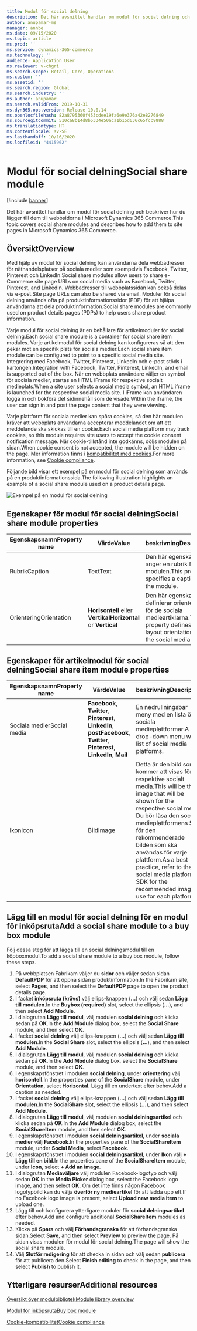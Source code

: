 ```yaml
---
title: Modul för social delning
description: Det här avsnittet handlar om modul för social delning och beskriver hur du lägger till dem till webbsidorna i Microsoft Dynamics 365 Commerce.
author: anupamar-ms
manager: annbe
ms.date: 09/15/2020
ms.topic: article
ms.prod: ''
ms.service: dynamics-365-commerce
ms.technology: ''
audience: Application User
ms.reviewer: v-chgri
ms.search.scope: Retail, Core, Operations
ms.custom: ''
ms.assetid: ''
ms.search.region: Global
ms.search.industry: ''
ms.author: anupamar
ms.search.validFrom: 2019-10-31
ms.dyn365.ops.version: Release 10.0.14
ms.openlocfilehash: 82a8795360f453cdee19fa6e9e376a42e8276849
ms.sourcegitcommit: 510ca8b14d8b5334e50aca1b15d636c65fcc9888
ms.translationtype: HT
ms.contentlocale: sv-SE
ms.lasthandoff: 10/16/2020
ms.locfileid: "4415962"
---
```

# <a name="social-share-module"></a><span data-ttu-id="062b6-103">Modul för social delning</span><span class="sxs-lookup"><span data-stu-id="062b6-103">Social share module</span></span>

[!include [banner](includes/banner.md)]

<span data-ttu-id="062b6-104">Det här avsnittet handlar om modul för social delning och beskriver hur du lägger till dem till webbsidorna i Microsoft Dynamics 365 Commerce.</span><span class="sxs-lookup"><span data-stu-id="062b6-104">This topic covers social share modules and describes how to add them to site pages in Microsoft Dynamics 365 Commerce.</span></span>

## <a name="overview"></a><span data-ttu-id="062b6-105">Översikt</span><span class="sxs-lookup"><span data-stu-id="062b6-105">Overview</span></span>

<span data-ttu-id="062b6-106">Med hjälp av modul för social delning kan användarna dela webbadresser för näthandelsplatser på sociala medier som exempelvis Facebook, Twitter, Pinterest och LinkedIn.</span><span class="sxs-lookup"><span data-stu-id="062b6-106">Social share modules allow users to share e-Commerce site page URLs on social media such as Facebook, Twitter, Pinterest, and LinkedIn.</span></span> <span data-ttu-id="062b6-107">Webbadresser till webbplatssidan kan också delas via e-post.</span><span class="sxs-lookup"><span data-stu-id="062b6-107">Site page URLs can also be shared via email.</span></span> <span data-ttu-id="062b6-108">Moduler för social delning används ofta på produktinformationssidor (PDP) för att hjälpa användarna att dela produktinformation.</span><span class="sxs-lookup"><span data-stu-id="062b6-108">Social share modules are commonly used on product details pages (PDPs) to help users share product information.</span></span>

<span data-ttu-id="062b6-109">Varje modul för social delning är en behållare för artikelmoduler för social delning.</span><span class="sxs-lookup"><span data-stu-id="062b6-109">Each social share module is a container for social share item modules.</span></span> <span data-ttu-id="062b6-110">Varje artikelmodul för social delning kan konfigureras så att den pekar mot en specifik plats för sociala medier.</span><span class="sxs-lookup"><span data-stu-id="062b6-110">Each social share item module can be configured to point to a specific social media site.</span></span> <span data-ttu-id="062b6-111">Integrering med Facebook, Twitter, Pinterest, LinkedIn och e-post stöds i kartongen.</span><span class="sxs-lookup"><span data-stu-id="062b6-111">Integration with Facebook, Twitter, Pinterest, LinkedIn, and email is supported out of the box.</span></span> <span data-ttu-id="062b6-112">När en webbplats användare väljer en symbol för sociala medier, startas en HTML iFrame för respektive socialt medieplats.</span><span class="sxs-lookup"><span data-stu-id="062b6-112">When a site user selects a social media symbol, an HTML iframe is launched for the respective social media site.</span></span> <span data-ttu-id="062b6-113">I iFrame kan användaren logga in och bokföra det sidinnehåll som de visade.</span><span class="sxs-lookup"><span data-stu-id="062b6-113">Within the iframe, the user can sign in and post the page content that they were viewing.</span></span>

<span data-ttu-id="062b6-114">Varje plattform för sociala medier kan spåra cookies, så den här modulen kräver att webbplats användarna accepterar meddelandet om att ett meddelande ska skickas till en cookie.</span><span class="sxs-lookup"><span data-stu-id="062b6-114">Each social media platform may track cookies, so this module requires site users to accept the cookie consent notification message.</span></span> <span data-ttu-id="062b6-115">När cookie-tillstånd inte godkänns, döljs modulen på sidan.</span><span class="sxs-lookup"><span data-stu-id="062b6-115">When cookie consent is not accepted, the module will be hidden on the page.</span></span> <span data-ttu-id="062b6-116">Mer information finns i [kompatibilitet med cookies](cookie-compliance.md).</span><span class="sxs-lookup"><span data-stu-id="062b6-116">For more information, see [Cookie compliance](cookie-compliance.md).</span></span>

<span data-ttu-id="062b6-117">Följande bild visar ett exempel på en modul för social delning som används på en produktinformationssida.</span><span class="sxs-lookup"><span data-stu-id="062b6-117">The following illustration highlights an example of a social share module used on a product details page.</span></span>

![Exempel på en modul för social delning](./media/ecommerce-socialshare.png)

## <a name="social-share-module-properties"></a><span data-ttu-id="062b6-119">Egenskaper för modul för social delning</span><span class="sxs-lookup"><span data-stu-id="062b6-119">Social share module properties</span></span>

| <span data-ttu-id="062b6-120">Egenskapsnamn</span><span class="sxs-lookup"><span data-stu-id="062b6-120">Property name</span></span>             | <span data-ttu-id="062b6-121">Värde</span><span class="sxs-lookup"><span data-stu-id="062b6-121">Value</span></span>                 | <span data-ttu-id="062b6-122">beskrivning</span><span class="sxs-lookup"><span data-stu-id="062b6-122">Description</span></span> |
|---------------------------|-----------------------|-------------|
| <span data-ttu-id="062b6-123">Rubrik</span><span class="sxs-lookup"><span data-stu-id="062b6-123">Caption</span></span>                  | <span data-ttu-id="062b6-124">Text</span><span class="sxs-lookup"><span data-stu-id="062b6-124">Text</span></span> | <span data-ttu-id="062b6-125">Den här egenskapen anger en rubrik för modulen.</span><span class="sxs-lookup"><span data-stu-id="062b6-125">This property specifies a caption for the module.</span></span> |
| <span data-ttu-id="062b6-126">Orientering</span><span class="sxs-lookup"><span data-stu-id="062b6-126">Orientation</span></span> | <span data-ttu-id="062b6-127">**Horisontell** eller **Vertikal**</span><span class="sxs-lookup"><span data-stu-id="062b6-127">**Horizontal** or **Vertical**</span></span>  | <span data-ttu-id="062b6-128">Den här egenskapen definierar orienteringen för de sociala medieartiklarna.</span><span class="sxs-lookup"><span data-stu-id="062b6-128">This property defines the layout orientation for the social media items.</span></span> |

## <a name="social-share-item-module-properties"></a><span data-ttu-id="062b6-129">Egenskaper för artikelmodul för social delning</span><span class="sxs-lookup"><span data-stu-id="062b6-129">Social share item module properties</span></span>
| <span data-ttu-id="062b6-130">Egenskapsnamn</span><span class="sxs-lookup"><span data-stu-id="062b6-130">Property name</span></span>             | <span data-ttu-id="062b6-131">Värde</span><span class="sxs-lookup"><span data-stu-id="062b6-131">Value</span></span>                 | <span data-ttu-id="062b6-132">beskrivning</span><span class="sxs-lookup"><span data-stu-id="062b6-132">Description</span></span> |
|---------------------------|-----------------------|-------------|
| <span data-ttu-id="062b6-133">Sociala medier</span><span class="sxs-lookup"><span data-stu-id="062b6-133">Social media</span></span>              | <span data-ttu-id="062b6-134">**Facebook**, **Twitter**, **Pinterest**, **LinkedIn**, **post**</span><span class="sxs-lookup"><span data-stu-id="062b6-134">**Facebook**, **Twitter**, **Pinterest**, **LinkedIn**, **Mail**</span></span> | <span data-ttu-id="062b6-135">En nedrullningsbar meny med en lista över sociala medieplattformar.</span><span class="sxs-lookup"><span data-stu-id="062b6-135">A drop-down menu with a list of social media platforms.</span></span> |
| <span data-ttu-id="062b6-136">Ikon</span><span class="sxs-lookup"><span data-stu-id="062b6-136">Icon</span></span> |<span data-ttu-id="062b6-137">Bild</span><span class="sxs-lookup"><span data-stu-id="062b6-137">Image</span></span>    | <span data-ttu-id="062b6-138">Detta är den bild som kommer att visas för respektive socialt media.</span><span class="sxs-lookup"><span data-stu-id="062b6-138">This will be the image that will be shown for the respective social media.</span></span> <span data-ttu-id="062b6-139">Du bör läsa den sociala medieplattformens SDK för den rekommenderade bilden som ska användas för varje plattform.</span><span class="sxs-lookup"><span data-stu-id="062b6-139">As a best practice, refer to the social media platform's SDK for the recommended image to use for each platform.</span></span> |

## <a name="add-a-social-share-module-to-a-buy-box-module"></a><span data-ttu-id="062b6-140">Lägg till en modul för social delning för en modul för inköpsruta</span><span class="sxs-lookup"><span data-stu-id="062b6-140">Add a social share module to a buy box module</span></span>

<span data-ttu-id="062b6-141">Följ dessa steg för att lägga till en social delningsmodul till en köpboxmodul.</span><span class="sxs-lookup"><span data-stu-id="062b6-141">To add a social share module to a buy box module, follow these steps.</span></span>

1. <span data-ttu-id="062b6-142">På webbplatsen Fabrikam väljer du **sidor** och väljer sedan sidan **DefaultPDP** för att öppna sidan produktinformation.</span><span class="sxs-lookup"><span data-stu-id="062b6-142">In the Fabrikam site, select **Pages**, and then select the **DefaultPDP** page to open the product details page.</span></span> 
1. <span data-ttu-id="062b6-143">I facket **inköpsruta (krävs)** välj ellips-knappen (**...**) och välj sedan **Lägg till modulen**.</span><span class="sxs-lookup"><span data-stu-id="062b6-143">In the **Buybox (required)** slot, select the ellipsis (**...**), and then select **Add Module**.</span></span>
1. <span data-ttu-id="062b6-144">I dialogrutan **Lägg till modul**, välj modulen **social delning** och klicka sedan på **OK**.</span><span class="sxs-lookup"><span data-stu-id="062b6-144">In the **Add Module** dialog box, select the **Social Share** module, and then select **OK**.</span></span>
1. <span data-ttu-id="062b6-145">I facket **social delning** välj ellips-knappen (**...**) och välj sedan **Lägg till modulen**.</span><span class="sxs-lookup"><span data-stu-id="062b6-145">In the **Social Share** slot, select the ellipsis (**...**), and then select **Add Module**.</span></span>
1. <span data-ttu-id="062b6-146">I dialogrutan **Lägg till modul**, välj modulen **social delning** och klicka sedan på **OK**.</span><span class="sxs-lookup"><span data-stu-id="062b6-146">In the **Add Module** dialog box, select the **SocialShare** module, and then select **OK**.</span></span>
1. <span data-ttu-id="062b6-147">I egenskapsfönstret i modulen **social delning**, under **orientering** välj **horisontell**.</span><span class="sxs-lookup"><span data-stu-id="062b6-147">In the properties pane of the **SocialShare** module, under **Orientation**, select **Horizontal**.</span></span> <span data-ttu-id="062b6-148">Lägg till en undertext efter behov.</span><span class="sxs-lookup"><span data-stu-id="062b6-148">Add a caption as needed.</span></span>
1. <span data-ttu-id="062b6-149">I facket **social delning** välj ellips-knappen (**...**) och välj sedan **Lägg till modulen**.</span><span class="sxs-lookup"><span data-stu-id="062b6-149">In the **SocialShare** slot, select the ellipsis (**...**), and then select **Add Module**.</span></span>
1. <span data-ttu-id="062b6-150">I dialogrutan **Lägg till modul**, välj modulen **social delningsartikel** och klicka sedan på **OK**.</span><span class="sxs-lookup"><span data-stu-id="062b6-150">In the **Add Module** dialog box, select the **SocialShareItem** module, and then select **OK**.</span></span>
1. <span data-ttu-id="062b6-151">I egenskapsfönstret i modulen **social delningsartikel**, under **sociala medier** välj **Facebook**.</span><span class="sxs-lookup"><span data-stu-id="062b6-151">In the properties pane of the **SocialShareItem** module, under **Social Media**, select **Facebook**.</span></span>
1. <span data-ttu-id="062b6-152">I egenskapsfönstret i modulen **social delningsartikel**, under **Ikon** välj **+ Lägg till en bild**.</span><span class="sxs-lookup"><span data-stu-id="062b6-152">In the properties pane of the **SocialShareItem** module, under **Icon**, select **+ Add an image**.</span></span>
1. <span data-ttu-id="062b6-153">I dialogrutan **Mediaväljare** välj modulen Facebook-logotyp och välj sedan **OK**.</span><span class="sxs-lookup"><span data-stu-id="062b6-153">In the **Media Picker** dialog box, select the Facebook logo image, and then select **OK**.</span></span> <span data-ttu-id="062b6-154">Om det inte finns någon Facebook logotypbild kan du välja **överför ny medieartikel** för att ladda upp ett.</span><span class="sxs-lookup"><span data-stu-id="062b6-154">If no Facebook logo image is present, select **Upload new media item** to upload one.</span></span>
1. <span data-ttu-id="062b6-155">Lägg till och konfigurera ytterligare moduler för **social delningsartikel** efter behov.</span><span class="sxs-lookup"><span data-stu-id="062b6-155">Add and configure additional **SocialShareItem** modules as needed.</span></span>
1. <span data-ttu-id="062b6-156">Klicka på **Spara** och välj **Förhandsgranska** för att förhandsgranska sidan.</span><span class="sxs-lookup"><span data-stu-id="062b6-156">Select **Save**, and then select **Preview** to preview the page.</span></span> <span data-ttu-id="062b6-157">På sidan visas modulen för modul för social delning.</span><span class="sxs-lookup"><span data-stu-id="062b6-157">The page will show the social share module.</span></span>
1. <span data-ttu-id="062b6-158">Välj **Slutför redigering** för att checka in sidan och välj sedan **publicera** för att publicera den.</span><span class="sxs-lookup"><span data-stu-id="062b6-158">Select **Finish editing** to check in the page, and then select **Publish** to publish it.</span></span>

## <a name="additional-resources"></a><span data-ttu-id="062b6-159">Ytterligare resurser</span><span class="sxs-lookup"><span data-stu-id="062b6-159">Additional resources</span></span>

[<span data-ttu-id="062b6-160">Översikt över modulbibliotek</span><span class="sxs-lookup"><span data-stu-id="062b6-160">Module library overview</span></span>](starter-kit-overview.md)

[<span data-ttu-id="062b6-161">Modul för inköpsruta</span><span class="sxs-lookup"><span data-stu-id="062b6-161">Buy box module</span></span>](add-buy-box.md)

[<span data-ttu-id="062b6-162">Cookie-kompatibilitet</span><span class="sxs-lookup"><span data-stu-id="062b6-162">Cookie compliance</span></span>](cookie-compliance.md)
